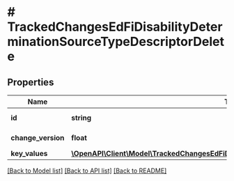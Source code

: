 # # TrackedChangesEdFiDisabilityDeterminationSourceTypeDescriptorDelete

## Properties

Name | Type | Description | Notes
------------ | ------------- | ------------- | -------------
**id** | **string** | Resource identifier | [optional]
**change_version** | **float** | Change version | [optional]
**key_values** | [**\OpenAPI\Client\Model\TrackedChangesEdFiDisabilityDeterminationSourceTypeDescriptorKey**](TrackedChangesEdFiDisabilityDeterminationSourceTypeDescriptorKey.md) |  | [optional]

[[Back to Model list]](../../README.md#models) [[Back to API list]](../../README.md#endpoints) [[Back to README]](../../README.md)
